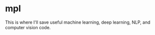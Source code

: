 # mpl
This is where I'll save useful machine learning, deep learning, NLP, and computer vision code.
